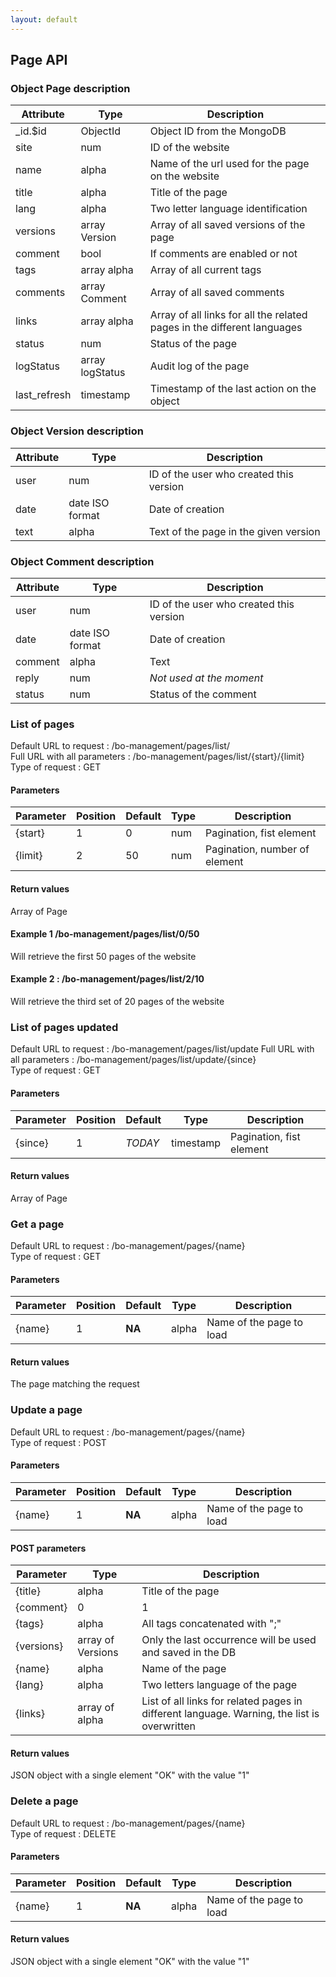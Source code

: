 ```yaml
---
layout: default
---
```


## Page API

### Object Page description <a id="object"></a>

| Attribute     | Type              | Description |
|---------------|-------------------|-------------|
| _id.$id       | ObjectId          | Object ID from the MongoDB |
| site          | num               | ID of the website |
| name          | alpha             | Name of the url used for the page on the website |
| title         | alpha             | Title of the page |
| lang          | alpha             | Two letter language identification |
| versions      | array Version     | Array of all saved versions of the page |
| comment       | bool              | If comments are enabled or not |
| tags          | array alpha       | Array of all current tags |
| comments      | array Comment     | Array of all saved comments |
| links         | array alpha       | Array of all links for all the related pages in the different languages |
| status        | num               | Status of the page |
| logStatus     | array logStatus   | Audit log of the page |
| last_refresh  | timestamp         | Timestamp of the last action on the object | 

### Object Version description <a id="version"></a>
 
| Attribute     | Type              | Description |
|---------------|-------------------|-------------|
| user          | num               | ID of the user who created this version |
| date          | date ISO format   | Date of creation |
| text          | alpha             | Text of the page in the given version | 

### Object Comment description <a id="comment"></a>
 
| Attribute     | Type              | Description |
|---------------|-------------------|-------------|
| user          | num               | ID of the user who created this version |
| date          | date ISO format   | Date of creation |
| comment       | alpha             | Text |
| reply         | num               | *Not used at the moment* |
| status        | num               | Status of the comment |


### List of pages <a id="list"></a>

Default URL to request : /bo-management/pages/list/  
Full URL with all parameters : /bo-management/pages/list/{start}/{limit}   
Type of request : GET

#### Parameters 

| Parameter | Position | Default | Type | Description |
|-----------|----------|---------|------|-------------|
| {start}   | 1        | 0       | num  | Pagination, fist element |
| {limit}   | 2        | 50      | num  | Pagination, number of element |

#### Return values

Array of Page

#### Example 1 /bo-management/pages/list/0/50

Will retrieve the first 50 pages of the website

#### Example 2 : /bo-management/pages/list/2/10

Will retrieve the third set of 20 pages of the website


### List of pages updated <a id="list-update"></a>

Default URL to request : /bo-management/pages/list/update 
Full URL with all parameters : /bo-management/pages/list/update/{since}   
Type of request : GET

#### Parameters 

| Parameter | Position | Default | Type      | Description |
|-----------|----------|---------|-----------|-------------|
| {since}   | 1        | *TODAY* | timestamp | Pagination, fist element |

#### Return values

Array of Page



### Get a page <a id="get"></a>

Default URL to request : /bo-management/pages/{name}     
Type of request : GET

#### Parameters 

| Parameter | Position | Default | Type   | Description |
|-----------|----------|---------|--------|-------------|
| {name}    | 1        | **NA**  | alpha  | Name of the page to load |

#### Return values

The page matching the request




### Update a page <a id="update"></a>

Default URL to request : /bo-management/pages/{name}     
Type of request : POST

#### Parameters 

| Parameter | Position | Default | Type   | Description |
|-----------|----------|---------|--------|-------------|
| {name}    | 1        | **NA**  | alpha  | Name of the page to load |

#### POST parameters


| Parameter | Type   | Description |
|-----------|--------|-------------|
| {title}    | alpha  | Title of the page |
| {comment}    | 0|1  | Flag to know if the comments are activated |
| {tags}    | alpha  | All tags concatenated with ";" |
| {versions}   | array of Versions | Only the last occurrence will be used and saved in the DB  |
| {name}   | alpha | Name of the page |
| {lang}   | alpha | Two letters language of the page |
| {links}   | array of alpha | List of all links for related pages in different language. Warning, the list is overwritten |

#### Return values

JSON object with a single element "OK" with the value "1"




### Delete a page <a id="update"></a>

Default URL to request : /bo-management/pages/{name}     
Type of request : DELETE

#### Parameters 

| Parameter | Position | Default | Type   | Description |
|-----------|----------|---------|--------|-------------|
| {name}    | 1        | **NA**  | alpha  | Name of the page to load |

#### Return values

JSON object with a single element "OK" with the value "1"
